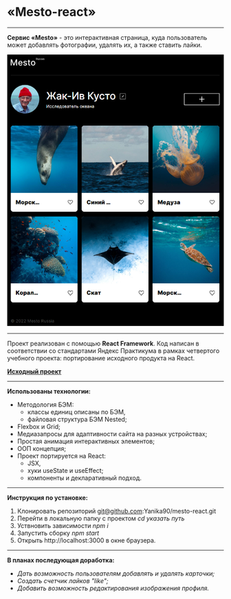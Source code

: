 # «Mesto-react»

---

**Сервис «Mesto»** - это интерактивная страница, куда пользователь может добавлять фотографии, удалять их, а также ставить лайки.

![Визуализация страницы пользователя Mesto](./src/images/my-project-mesto-visual.png)

---

Проект реализован с помощью **React Framework**.
Код написан в соответствии со стандартами Яндекс Практикума в рамках четвертого учебного проекта: портирование исходного продукта на React.

**[Исходный проект](https://github.com/Yanika90/mesto)**

---

**Использованы технологии:**

- Методология БЭМ:
  - классы единиц описаны по БЭМ,
  - файловая структура БЭМ Nested;
- Flexbox и Grid;
- Медиазапросы для адаптивности сайта на разных устройствах;
- Простая анимация интерактивных элементов;
- ООП концепция;
- Проект портируется на React:
  - JSX,
  - хуки useState и useEffect;
  - компоненты и декларативный подход.
---

**Инструкция по установке:**
1. Клонировать репозиторий git@github.com:Yanika90/mesto-react.git
2. Перейти в локальную папку с проектом _cd указать путь_
3. Уствновить зависимости _npm i_
4. Запустить сборку _npm start_
5. Открыть http://localhost:3000 в окне браузера.

---

**В планах последующая доработка:**

- _Дать возможность пользователям добавлять и удалять карточки;_
- _Создать счетчик лайков "like";_
- _Добавить возможность редактирования изображения профиля._
